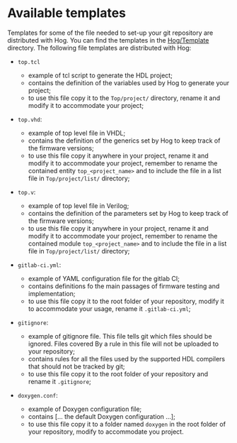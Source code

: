 # Available templates

Templates for some of the file needed to set-up your git repository are distributed with Hog.
You can find the templates in the [Hog/Template](https://gitlab.cern.ch/hog/Hog/-/tree/master/Templates) directory.
The following file templates are distributed with Hog:

- `top.tcl`

	- example of tcl script to generate the HDL project;
	- contains the definition of the variables used by Hog to generate your project;
	- to use this file copy it to the `Top/project/` directory, rename it and modify it to accommodate your project;

- `top.vhd`:

	- example of top level file in VHDL;
	- contains the definition of the generics set by Hog to keep track of the firmware versions;
	- to use this file copy it anywhere in your project, rename it and modify it to accommodate your project, remember to rename the contained entity `top_<project_name>` and to include the file in a list file in `Top/project/list/` directory;

- `top.v`:

	- example of top level file in Verilog;
	- contains the definition of the parameters set by Hog to keep track of the firmware versions;
	- to use this file copy it anywhere in your project, rename it and modify it to accommodate your project, remember to rename the contained module `top_<project_name>` and to include the file in a list file in `Top/project/list/` directory;

- `gitlab-ci.yml`:

	- example of YAML configuration file for the gitlab CI;
	- contains definitions fo the main passages of firmware testing and implementation;
	- to use this file copy it to the root folder of your repository, modify it to accommodate your usage, rename it `.gitlab-ci.yml`;

- `gitignore`:

	- example of gitignore file. This file tells git which files should be ignored. Files covered By a rule in this file will not be uploaded to your repository;
	- contains rules for all the files used by the supported HDL compilers that should not be tracked by git;
	- to use this file copy it to the root folder of your repository and rename it `.gitignore`;

- `doxygen.conf`:

	- example of Doxygen configuration file;
	- contains [... the default Doxygen configuration ...];
	- to use this file copy it to a folder named `doxygen` in the root folder of your repository, modify to accommodate you project.

